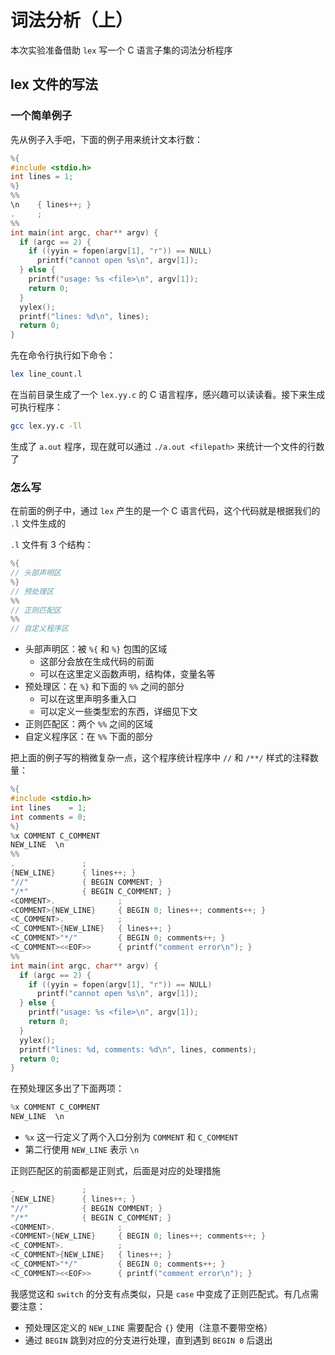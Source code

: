 # 词法分析（上）

本次实验准备借助 `lex` 写一个 C 语言子集的词法分析程序

## lex 文件的写法

### 一个简单例子

先从例子入手吧，下面的例子用来统计文本行数：

```c
%{
#include <stdio.h>
int lines = 1;
%}
%%
\n    { lines++; }
.     ;
%%
int main(int argc, char** argv) {
  if (argc == 2) {
    if ((yyin = fopen(argv[1], "r")) == NULL)
      printf("cannot open %s\n", argv[1]);
  } else {
    printf("usage: %s <file>\n", argv[1]);
    return 0;
  }
  yylex();
  printf("lines: %d\n", lines);
  return 0;
}
```

先在命令行执行如下命令：

```bash
lex line_count.l
```

在当前目录生成了一个 `lex.yy.c` 的 C 语言程序，感兴趣可以读读看。接下来生成可执行程序：

```bash
gcc lex.yy.c -ll
```

生成了 `a.out` 程序，现在就可以通过 `./a.out <filepath>` 来统计一个文件的行数了

### 怎么写

在前面的例子中，通过 `lex` 产生的是一个 C 语言代码，这个代码就是根据我们的 `.l` 文件生成的

`.l` 文件有 3 个结构：

```c
%{
// 头部声明区
%}
// 预处理区
%%
// 正则匹配区
%%
// 自定义程序区
```

- 头部声明区：被 `%{` 和 `%}` 包围的区域
  - 这部分会放在生成代码的前面
  - 可以在这里定义函数声明，结构体，变量名等
- 预处理区：在 `%}` 和下面的 `%%` 之间的部分
  - 可以在这里声明多重入口
  - 可以定义一些类型宏的东西，详细见下文
- 正则匹配区：两个 `%%` 之间的区域
- 自定义程序区：在 `%%` 下面的部分

把上面的例子写的稍微复杂一点，这个程序统计程序中 `//` 和 `/**/` 样式的注释数量：

```c
%{
#include <stdio.h>
int lines    = 1;
int comments = 0;
%}
%x COMMENT C_COMMENT
NEW_LINE  \n
%%
.               ;
{NEW_LINE}      { lines++; }
"//"            { BEGIN COMMENT; }
"/*"            { BEGIN C_COMMENT; }
<COMMENT>.              ;
<COMMENT>{NEW_LINE}     { BEGIN 0; lines++; comments++; }
<C_COMMENT>.            ;
<C_COMMENT>{NEW_LINE}   { lines++; }
<C_COMMENT>"*/"         { BEGIN 0; comments++; }
<C_COMMENT><<EOF>>      { printf("comment error\n"); }
%%
int main(int argc, char** argv) {
  if (argc == 2) {
    if ((yyin = fopen(argv[1], "r")) == NULL)
      printf("cannot open %s\n", argv[1]);
  } else {
    printf("usage: %s <file>\n", argv[1]);
    return 0;
  }
  yylex();
  printf("lines: %d, comments: %d\n", lines, comments);
  return 0;
}
```

在预处理区多出了下面两项：

```c
%x COMMENT C_COMMENT
NEW_LINE  \n
```

- `%x` 这一行定义了两个入口分别为 `COMMENT` 和 `C_COMMENT`
- 第二行使用 `NEW_LINE` 表示 `\n`

正则匹配区的前面都是正则式，后面是对应的处理措施

```c
.               ;
{NEW_LINE}      { lines++; }
"//"            { BEGIN COMMENT; }
"/*"            { BEGIN C_COMMENT; }
<COMMENT>.              ;
<COMMENT>{NEW_LINE}     { BEGIN 0; lines++; comments++; }
<C_COMMENT>.            ;
<C_COMMENT>{NEW_LINE}   { lines++; }
<C_COMMENT>"*/"         { BEGIN 0; comments++; }
<C_COMMENT><<EOF>>      { printf("comment error\n"); }
```

我感觉这和 `switch` 的分支有点类似，只是 `case` 中变成了正则匹配式。有几点需要注意：

- 预处理区定义的 `NEW_LINE` 需要配合 `{}` 使用（注意不要带空格）
- 通过 `BEGIN` 跳到对应的分支进行处理，直到遇到 `BEGIN 0` 后退出